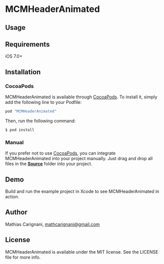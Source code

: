# MCMHeaderAnimated


## Usage


## Requirements

iOS 7.0+

## Installation

### CocoaPods

MCMHeaderAnimated is available through [CocoaPods](http://cocoapods.org). To install
it, simply add the following line to your Podfile:

```ruby
pod "MCMHeaderAnimated"
```

Then, run the following command:

```
$ pod install
```

### Manual

If you prefer not to use [CocoaPods](http://cocoapods.org), you can integrate MCMHeaderAnimated into your project manually. Just drag and drop all files in the [__Source__](Source) folder into your project.

## Demo

Build and run the example project in Xcode to see MCMHeaderAnimated in action.

## Author

Mathias Carignani, mathcarignani@gmail.com

## License

MCMHeaderAnimated is available under the MIT license. See the LICENSE file for more info.
